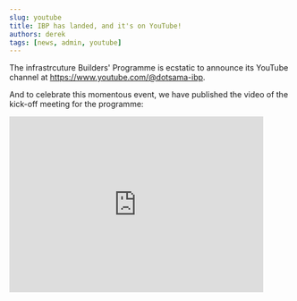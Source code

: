 ```yaml
---
slug: youtube
title: IBP has landed, and it's on YouTube!
authors: derek
tags: [news, admin, youtube]
---
```


The infrastrcuture Builders' Programme is ecstatic to announce its YouTube channel at https://www.youtube.com/@dotsama-ibp.

And to celebrate this momentous event, we have published the video of the kick-off meeting for the programme:

<iframe width="90%" height="315" src="https://www.youtube.com/embed/b2ZIJuSdlHs" title="YouTube video player" frameborder="0" allow="accelerometer; autoplay; clipboard-write; encrypted-media; gyroscope; picture-in-picture; web-share" allowfullscreen></iframe>
